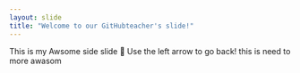 ```yaml
---
layout: slide
title: "Welcome to our GitHubteacher's slide!"
---
```

This is my Awsome side slide :tada:
Use the left arrow to go back!
this is need to more awasom
